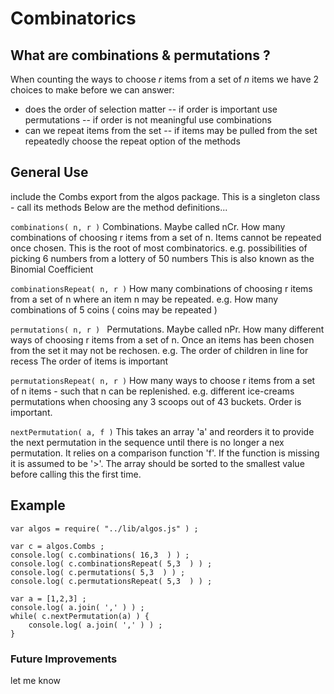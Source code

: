 

# Combinatorics

## What are combinations & permutations ?

When counting the ways to choose *r* items from a set of *n* items we have 2 choices to make before we can answer:
- does the order of selection matter
-- if order is important use permutations
-- if order is not meaningful use combinations	 
- can we repeat items from the set
-- if items may be pulled from the set repeatedly choose the repeat option of the methods


## General Use

include the Combs export from the algos package. This is a singleton class - call its methods
Below are the method definitions...


```combinations( n, r )```
Combinations. Maybe called nCr. How many combinations
of choosing r items from a set of n. Items cannot be repeated
once chosen. This is the root of most combinatorics.
e.g. possibilities of picking 6 numbers from a lottery of 50 numbers
This is also known as the Binomial Coefficient


```combinationsRepeat( n, r )```
How many combinations of choosing r items from a set 
of n where an item n may be repeated.
e.g. How many combinations of 5 coins ( coins may be repeated ) 


```permutations( n, r ) ```
Permutations. Maybe called nPr. How many different ways
of choosing r items from a set of n. Once an items has
been chosen from the set it may not be rechosen. 
e.g. The order of children in line for recess 
The order of items is important


```permutationsRepeat( n, r )```
How many ways to choose r items from a set of n items - such
that n can be replenished. 
e.g. different ice-creams permutations when choosing any 3 scoops out of 43 buckets. 
Order is important.


```nextPermutation( a, f )```
This takes an array 'a' and reorders it to provide the next
permutation in the sequence until there is no longer a nex
permutation. It relies on a comparison function 'f'. If the 
function is missing it is assumed to be '>'.
The array should be sorted to the smallest value before 
calling this the first time. 

## Example

```
var algos = require( "../lib/algos.js" ) ;

var c = algos.Combs ;
console.log( c.combinations( 16,3  ) ) ;
console.log( c.combinationsRepeat( 5,3  ) ) ;
console.log( c.permutations( 5,3  ) ) ;
console.log( c.permutationsRepeat( 5,3  ) ) ;

var a = [1,2,3] ;
console.log( a.join( ',' ) ) ;
while( c.nextPermutation(a) ) {
	console.log( a.join( ',' ) ) ;
}
```

### Future Improvements
let me know


